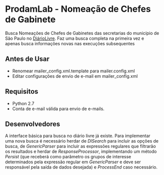 ProdamLab - Nomeação de Chefes de Gabinete
==========================================

Busca Nomeações de Chefes de Gabinetes das secretarias do município de São Paulo
 no [DiárioLivre](http://devcolab.each.usp.br/do/).
Faz uma busca completa na primeira vez e apenas busca informações novas nas 
execuções subsequentes

Antes de Usar
-------------

- Renomear mailer_config.xml.template para mailer.config.xml
- Editar configurações de envio de e-mail em mailer_config.xml

Requisitos
----------
- Python 2.7
- Conta de e-mail válida para envio de e-mails.

Desenvolvedores
---------------
A interface básica para busca no diário livre já existe. Para implementar uma 
nova busca é necessário herdar de *DlSearch* para incluir as opções de busca, de
*GenericParser* para incluir as expressões regulares que filtrarão os resultados
e herdar de  *ResponseProcessor*, implementando um método *Persist* (que 
receberá como parâmetro os grupos de interesse determinados pela expressão regular em 
*GenericParser* e deve ser responsável pela saída de dados desejada) e 
*ProcessEnd* caso necessário.
